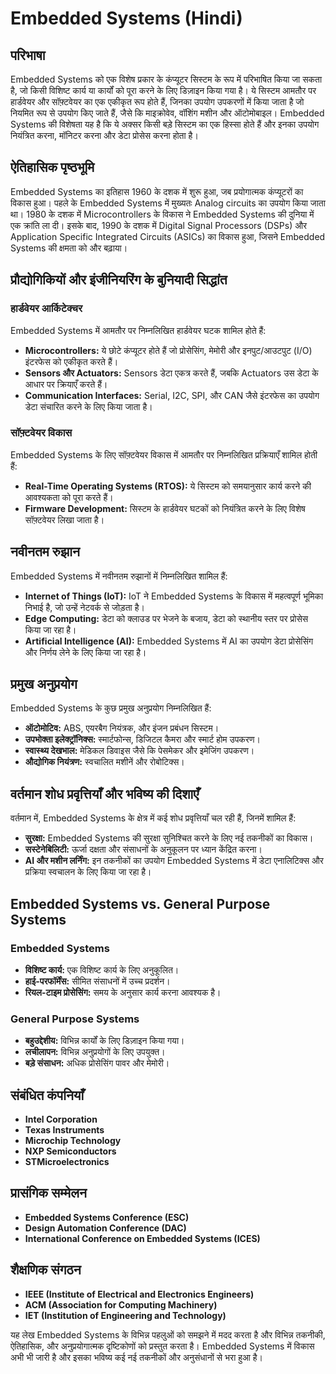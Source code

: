 # Embedded Systems (Hindi)

## परिभाषा

Embedded Systems को एक विशेष प्रकार के कंप्यूटर सिस्टम के रूप में परिभाषित किया जा सकता है, जो किसी विशिष्ट कार्य या कार्यों को पूरा करने के लिए डिज़ाइन किया गया है। ये सिस्टम आमतौर पर हार्डवेयर और सॉफ़्टवेयर का एक एकीकृत रूप होते हैं, जिनका उपयोग उपकरणों में किया जाता है जो नियमित रूप से उपयोग किए जाते हैं, जैसे कि माइक्रोवेव, वॉशिंग मशीन और ऑटोमोबाइल। Embedded Systems की विशेषता यह है कि ये अक्सर किसी बड़े सिस्टम का एक हिस्सा होते हैं और इनका उपयोग नियंत्रित करना, मॉनिटर करना और डेटा प्रोसेस करना होता है।

## ऐतिहासिक पृष्ठभूमि

Embedded Systems का इतिहास 1960 के दशक में शुरू हुआ, जब प्रयोगात्मक कंप्यूटरों का विकास हुआ। पहले के Embedded Systems में मुख्यतः Analog circuits का उपयोग किया जाता था। 1980 के दशक में Microcontrollers के विकास ने Embedded Systems की दुनिया में एक क्रांति ला दी। इसके बाद, 1990 के दशक में Digital Signal Processors (DSPs) और Application Specific Integrated Circuits (ASICs) का विकास हुआ, जिसने Embedded Systems की क्षमता को और बढ़ाया।

## प्रौद्योगिकियों और इंजीनियरिंग के बुनियादी सिद्धांत

### हार्डवेयर आर्किटेक्चर

Embedded Systems में आमतौर पर निम्नलिखित हार्डवेयर घटक शामिल होते हैं:
- **Microcontrollers:** ये छोटे कंप्यूटर होते हैं जो प्रोसेसिंग, मेमोरी और इनपुट/आउटपुट (I/O) इंटरफेस को एकीकृत करते हैं।
- **Sensors और Actuators:** Sensors डेटा एकत्र करते हैं, जबकि Actuators उस डेटा के आधार पर क्रियाएँ करते हैं।
- **Communication Interfaces:** Serial, I2C, SPI, और CAN जैसे इंटरफेस का उपयोग डेटा संचारित करने के लिए किया जाता है।

### सॉफ़्टवेयर विकास

Embedded Systems के लिए सॉफ़्टवेयर विकास में आमतौर पर निम्नलिखित प्रक्रियाएँ शामिल होती हैं:
- **Real-Time Operating Systems (RTOS):** ये सिस्टम को समयानुसार कार्य करने की आवश्यकता को पूरा करते हैं।
- **Firmware Development:** सिस्टम के हार्डवेयर घटकों को नियंत्रित करने के लिए विशेष सॉफ़्टवेयर लिखा जाता है।

## नवीनतम रुझान

Embedded Systems में नवीनतम रुझानों में निम्नलिखित शामिल हैं:
- **Internet of Things (IoT):** IoT ने Embedded Systems के विकास में महत्वपूर्ण भूमिका निभाई है, जो उन्हें नेटवर्क से जोड़ता है।
- **Edge Computing:** डेटा को क्लाउड पर भेजने के बजाय, डेटा को स्थानीय स्तर पर प्रोसेस किया जा रहा है।
- **Artificial Intelligence (AI):** Embedded Systems में AI का उपयोग डेटा प्रोसेसिंग और निर्णय लेने के लिए किया जा रहा है।

## प्रमुख अनुप्रयोग

Embedded Systems के कुछ प्रमुख अनुप्रयोग निम्नलिखित हैं:
- **ऑटोमोटिव:** ABS, एयरबैग नियंत्रक, और इंजन प्रबंधन सिस्टम।
- **उपभोक्ता इलेक्ट्रॉनिक्स:** स्मार्टफोन्स, डिजिटल कैमरा और स्मार्ट होम उपकरण।
- **स्वास्थ्य देखभाल:** मेडिकल डिवाइस जैसे कि पेसमेकर और इमेजिंग उपकरण।
- **औद्योगिक नियंत्रण:** स्वचालित मशीनें और रोबोटिक्स।

## वर्तमान शोध प्रवृत्तियाँ और भविष्य की दिशाएँ

वर्तमान में, Embedded Systems के क्षेत्र में कई शोध प्रवृत्तियाँ चल रही हैं, जिनमें शामिल हैं:
- **सुरक्षा:** Embedded Systems की सुरक्षा सुनिश्चित करने के लिए नई तकनीकों का विकास।
- **सस्टेनेबिलिटी:** ऊर्जा दक्षता और संसाधनों के अनुकूलन पर ध्यान केंद्रित करना।
- **AI और मशीन लर्निंग:** इन तकनीकों का उपयोग Embedded Systems में डेटा एनालिटिक्स और प्रक्रिया स्वचालन के लिए किया जा रहा है।

## Embedded Systems vs. General Purpose Systems

### Embedded Systems

- **विशिष्ट कार्य:** एक विशिष्ट कार्य के लिए अनुकूलित।
- **हाई-परफॉर्मेंस:** सीमित संसाधनों में उच्च प्रदर्शन।
- **रियल-टाइम प्रोसेसिंग:** समय के अनुसार कार्य करना आवश्यक है।

### General Purpose Systems

- **बहुउद्देशीय:** विभिन्न कार्यों के लिए डिज़ाइन किया गया।
- **लचीलापन:** विभिन्न अनुप्रयोगों के लिए उपयुक्त।
- **बड़े संसाधन:** अधिक प्रोसेसिंग पावर और मेमोरी।

## संबंधित कंपनियाँ

- **Intel Corporation**
- **Texas Instruments**
- **Microchip Technology**
- **NXP Semiconductors**
- **STMicroelectronics**

## प्रासंगिक सम्मेलन

- **Embedded Systems Conference (ESC)**
- **Design Automation Conference (DAC)**
- **International Conference on Embedded Systems (ICES)**

## शैक्षणिक संगठन

- **IEEE (Institute of Electrical and Electronics Engineers)**
- **ACM (Association for Computing Machinery)**
- **IET (Institution of Engineering and Technology)**

यह लेख Embedded Systems के विभिन्न पहलुओं को समझने में मदद करता है और विभिन्न तकनीकी, ऐतिहासिक, और अनुप्रयोगात्मक दृष्टिकोणों को प्रस्तुत करता है। Embedded Systems में विकास अभी भी जारी है और इसका भविष्य कई नई तकनीकों और अनुसंधानों से भरा हुआ है।